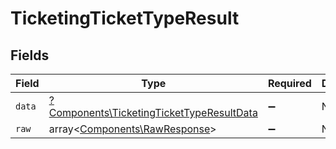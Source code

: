# TicketingTicketTypeResult


## Fields

| Field                                                                                                 | Type                                                                                                  | Required                                                                                              | Description                                                                                           |
| ----------------------------------------------------------------------------------------------------- | ----------------------------------------------------------------------------------------------------- | ----------------------------------------------------------------------------------------------------- | ----------------------------------------------------------------------------------------------------- |
| `data`                                                                                                | [?Components\TicketingTicketTypeResultData](../../Models/Components/TicketingTicketTypeResultData.md) | :heavy_minus_sign:                                                                                    | N/A                                                                                                   |
| `raw`                                                                                                 | array<[Components\RawResponse](../../Models/Components/RawResponse.md)>                               | :heavy_minus_sign:                                                                                    | N/A                                                                                                   |